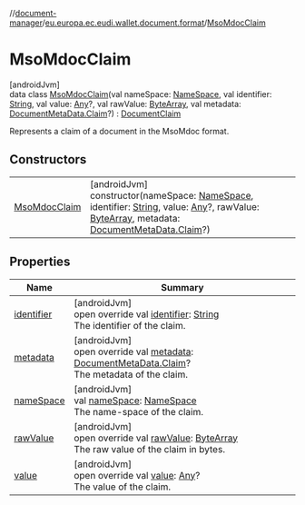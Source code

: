 //[document-manager](../../../index.md)/[eu.europa.ec.eudi.wallet.document.format](../index.md)/[MsoMdocClaim](index.md)

# MsoMdocClaim

[androidJvm]\
data class [MsoMdocClaim](index.md)(val nameSpace: [NameSpace](../../eu.europa.ec.eudi.wallet.document/-name-space/index.md), val identifier: [String](https://kotlinlang.org/api/latest/jvm/stdlib/kotlin-stdlib/kotlin/-string/index.html), val value: [Any](https://kotlinlang.org/api/latest/jvm/stdlib/kotlin-stdlib/kotlin/-any/index.html)?, val rawValue: [ByteArray](https://kotlinlang.org/api/latest/jvm/stdlib/kotlin-stdlib/kotlin/-byte-array/index.html), val metadata: [DocumentMetaData.Claim](../../eu.europa.ec.eudi.wallet.document.metadata/-document-meta-data/-claim/index.md)?) : [DocumentClaim](../-document-claim/index.md)

Represents a claim of a document in the MsoMdoc format.

## Constructors

| | |
|---|---|
| [MsoMdocClaim](-mso-mdoc-claim.md) | [androidJvm]<br>constructor(nameSpace: [NameSpace](../../eu.europa.ec.eudi.wallet.document/-name-space/index.md), identifier: [String](https://kotlinlang.org/api/latest/jvm/stdlib/kotlin-stdlib/kotlin/-string/index.html), value: [Any](https://kotlinlang.org/api/latest/jvm/stdlib/kotlin-stdlib/kotlin/-any/index.html)?, rawValue: [ByteArray](https://kotlinlang.org/api/latest/jvm/stdlib/kotlin-stdlib/kotlin/-byte-array/index.html), metadata: [DocumentMetaData.Claim](../../eu.europa.ec.eudi.wallet.document.metadata/-document-meta-data/-claim/index.md)?) |

## Properties

| Name | Summary |
|---|---|
| [identifier](identifier.md) | [androidJvm]<br>open override val [identifier](identifier.md): [String](https://kotlinlang.org/api/latest/jvm/stdlib/kotlin-stdlib/kotlin/-string/index.html)<br>The identifier of the claim. |
| [metadata](metadata.md) | [androidJvm]<br>open override val [metadata](metadata.md): [DocumentMetaData.Claim](../../eu.europa.ec.eudi.wallet.document.metadata/-document-meta-data/-claim/index.md)?<br>The metadata of the claim. |
| [nameSpace](name-space.md) | [androidJvm]<br>val [nameSpace](name-space.md): [NameSpace](../../eu.europa.ec.eudi.wallet.document/-name-space/index.md)<br>The name-space of the claim. |
| [rawValue](raw-value.md) | [androidJvm]<br>open override val [rawValue](raw-value.md): [ByteArray](https://kotlinlang.org/api/latest/jvm/stdlib/kotlin-stdlib/kotlin/-byte-array/index.html)<br>The raw value of the claim in bytes. |
| [value](value.md) | [androidJvm]<br>open override val [value](value.md): [Any](https://kotlinlang.org/api/latest/jvm/stdlib/kotlin-stdlib/kotlin/-any/index.html)?<br>The value of the claim. |
